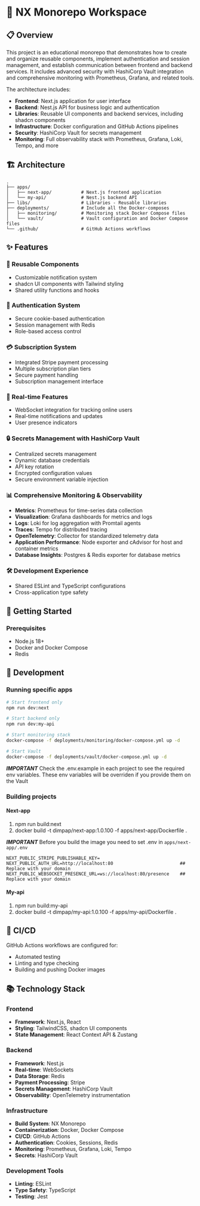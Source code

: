 # 🚀 NX Monorepo Workspace

## 📋 Overview

This project is an educational monorepo that demonstrates how to create and organize reusable components, implement authentication and session management, and establish communication between frontend and backend services.
It includes advanced security with HashiCorp Vault integration and comprehensive monitoring with Prometheus, Grafana, and related tools.

The architecture includes:

- **Frontend**: Next.js application for user interface
- **Backend**: Nest.js API for business logic and authentication
- **Libraries**: Reusable UI components and backend services, including shadcn components
- **Infrastructure**: Docker configuration and GitHub Actions pipelines
- **Security**: HashiCorp Vault for secrets management
- **Monitoring**: Full observability stack with Prometheus, Grafana, Loki, Tempo, and more

## 🏗️ Architecture

```
.
├── apps/
│   ├── next-app/           # Next.js frontend application
│   └── my-api/             # Nest.js backend API
├── libs/                   # Libraries - Reusable libraries
├── deployments/            # Include all the Docker-composes
│   ├── monitoring/         # Monitoring stack Docker Compose files
│   └── vault/              # Vault configuration and Docker Compose files
└── .github/                # GitHub Actions workflows
```

## ✨ Features

### 🔄 Reusable Components

- Customizable notification system
- shadcn UI components with Tailwind styling
- Shared utility functions and hooks

### 🔐 Authentication System

- Secure cookie-based authentication
- Session management with Redis
- Role-based access control

### 💳 Subscription System

- Integrated Stripe payment processing
- Multiple subscription plan tiers
- Secure payment handling
- Subscription management interface

### 👥 Real-time Features

- WebSocket integration for tracking online users
- Real-time notifications and updates
- User presence indicators

### 🔒 Secrets Management with HashiCorp Vault

- Centralized secrets management
- Dynamic database credentials
- API key rotation
- Encrypted configuration values
- Secure environment variable injection

### 📊 Comprehensive Monitoring & Observability

- **Metrics**: Prometheus for time-series data collection
- **Visualization**: Grafana dashboards for metrics and logs
- **Logs**: Loki for log aggregation with Promtail agents
- **Traces**: Tempo for distributed tracing
- **OpenTelemetry**: Collector for standardized telemetry data
- **Application Performance**: Node exporter and cAdvisor for host and container metrics
- **Database Insights**: Postgres & Redis exporter for database metrics

### 🛠️ Development Experience

- Shared ESLint and TypeScript configurations
- Cross-application type safety

## 🚀 Getting Started

### Prerequisites

- Node.js 18+
- Docker and Docker Compose
- Redis

## 🔧 Development

### Running specific apps

```bash
# Start frontend only
npm run dev:next

# Start backend only
npm run dev:my-api

# Start monitoring stack
docker-compose -f deployments/monitoring/docker-compose.yml up -d

# Start Vault
docker-compose -f deployments/vault/docker-compose.yml up -d
```

**_IMPORTANT_** Check the .env.example in each project to see the required env variables. These env variables will be overriden if you provide them on the Vault

### Building projects

#### Next-app

1. npm run build:next
2. docker build -t dimpap/next-app:1.0.100 -f apps/next-app/Dockerfile .

**_IMPORTANT_**
Before you build the image you need to set .env in `apps/next-app/.env`

```.env
NEXT_PUBLIC_STRIPE_PUBLISHABLE_KEY=
NEXT_PUBLIC_AUTH_URL=http://localhost:80                         ##  Replace with your domain
NEXT_PUBLIC_WEBSOCKET_PRESENCE_URL=ws://localhost:80/presence    ## Replace with your domain
```

#### My-api

1. npm run build:my-api
2. docker build -t dimpap/my-api:1.0.100 -f apps/my-api/Dockerfile .

## 🔄 CI/CD

GitHub Actions workflows are configured for:

- Automated testing
- Linting and type checking
- Building and pushing Docker images

## 📚 Technology Stack

### Frontend

- **Framework**: Next.js, React
- **Styling**: TailwindCSS, shadcn UI components
- **State Management**: React Context API & Zustang

### Backend

- **Framework**: Nest.js
- **Real-time**: WebSockets
- **Data Storage**: Redis
- **Payment Processing**: Stripe
- **Secrets Management**: HashiCorp Vault
- **Observability**: OpenTelemetry instrumentation

### Infrastructure

- **Build System**: NX Monorepo
- **Containerization**: Docker, Docker Compose
- **CI/CD**: GitHub Actions
- **Authentication**: Cookies, Sessions, Redis
- **Monitoring**: Prometheus, Grafana, Loki, Tempo
- **Secrets**: HashiCorp Vault

### Development Tools

- **Linting**: ESLint
- **Type Safety**: TypeScript
- **Testing**: Jest
